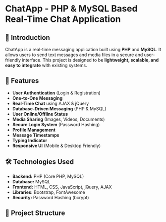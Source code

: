 # ChatApp - PHP & MySQL Based Real-Time Chat Application

## 📌 Introduction
ChatApp is a real-time messaging application built using **PHP** and **MySQL**. It allows users to send text messages and media files in a secure and user-friendly interface. This project is designed to be **lightweight, scalable, and easy to integrate** with existing systems.

## 🚀 Features
- **User Authentication** (Login & Registration)
- **One-to-One Messaging**
- **Real-Time Chat** using AJAX & jQuery
- **Database-Driven Messaging** (PHP & MySQL)
- **User Online/Offline Status**
- **Media Sharing** (Images, Videos, Documents)
- **Secure Login System** (Password Hashing)
- **Profile Management**
- **Message Timestamps**
- **Typing Indicator**
- **Responsive UI** (Mobile & Desktop Friendly)

## 🛠️ Technologies Used
- **Backend:** PHP (Core PHP, MySQL)
- **Database:** MySQL
- **Frontend:** HTML, CSS, JavaScript, jQuery, AJAX
- **Libraries:** Bootstrap, FontAwesome
- **Security:** Password Hashing (bcrypt)

## 📂 Project Structure

